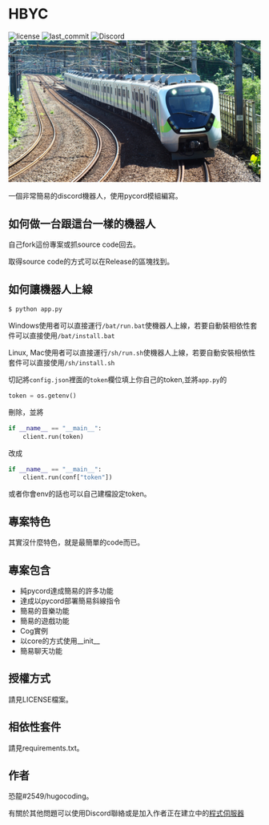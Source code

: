 # HBYC
![license](https://img.shields.io/github/license/hugocoding/HBYC)
![last_commit](https://img.shields.io/github/last-commit/hugocoding/HBYC)
![Discord](https://img.shields.io/discord/977204156043509780)
[![EMU900!!!](./public/images/banner.jpeg)](https://discord.com/api/oauth2/authorize?client_id=977024737156931675&permissions=8&scope=bot%20applications.commands)

一個非常簡易的discord機器人，使用pycord模組編寫。

## 如何做一台跟這台一樣的機器人
自己fork這份專案或抓source code回去。
</br>

取得source code的方式可以在Release的區塊找到。

## 如何讓機器人上線
```bash
$ python app.py
```
Windows使用者可以直接運行`/bat/run.bat`使機器人上線，若要自動裝相依性套件可以直接使用`/bat/install.bat`
</br>

Linux, Mac使用者可以直接運行`/sh/run.sh`使機器人上線，若要自動安裝相依性套件可以直接使用`/sh/install.sh`
</br>

切記將`config.json`裡面的`token`欄位填上你自己的token,並將`app.py`的
```py
token = os.getenv()
```
刪除，並將
```py
if __name__ == "__main__":
    client.run(token)
```
改成
```py
if __name__ == "__main__":
    client.run(conf["token"])
```
或者你會env的話也可以自己建檔設定token。

## 專案特色
其實沒什麼特色，就是最簡單的code而已。

## 專案包含
* 純pycord達成簡易的許多功能
* 達成以pycord部署簡易斜線指令
* 簡易的音樂功能
* 簡易的遊戲功能
* Cog實例
* 以core的方式使用__init__
* 簡易聊天功能

## 授權方式
請見LICENSE檔案。

## 相依性套件
請見requirements.txt。

## 作者
恐龍#2549/hugocoding。
</br>

有關於其他問題可以使用Discord聯絡或是加入作者正在建立中的[程式伺服器](https://discord.gg/J7X2nWXszp)